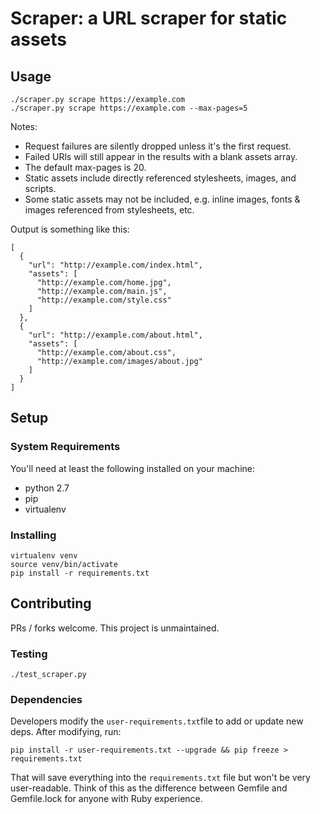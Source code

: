 # Scraper: a URL scraper for static assets

## Usage
```
./scraper.py scrape https://example.com
./scraper.py scrape https://example.com --max-pages=5
```

Notes:

- Request failures are silently dropped unless it's the first request.
- Failed URls will still appear in the results with a blank assets array.
- The default max-pages is 20.
- Static assets include directly referenced stylesheets, images, and scripts.
- Some static assets may not be included, e.g. inline images, fonts & images
  referenced from stylesheets, etc.

Output is something like this:

```
[
  {
    "url": "http://example.com/index.html",
    "assets": [
      "http://example.com/home.jpg",
      "http://example.com/main.js",
      "http://example.com/style.css"
    ]
  },
  {
    "url": "http://example.com/about.html",
    "assets": [
      "http://example.com/about.css",
      "http://example.com/images/about.jpg"
    ]
  }
]
```

## Setup

### System Requirements
You'll need at least the following installed on your machine:

- python 2.7
- pip
- virtualenv

### Installing

```
virtualenv venv
source venv/bin/activate
pip install -r requirements.txt
```

## Contributing
PRs / forks welcome. This project is unmaintained.


### Testing

```
./test_scraper.py
```

### Dependencies
Developers modify the `user-requirements.txt`file to add or update new deps.
After modifying, run:

```
pip install -r user-requirements.txt --upgrade && pip freeze > requirements.txt
```

That will save everything into the `requirements.txt` file but won't be very
user-readable. Think of this as the difference between Gemfile and Gemfile.lock
for anyone with Ruby experience.
